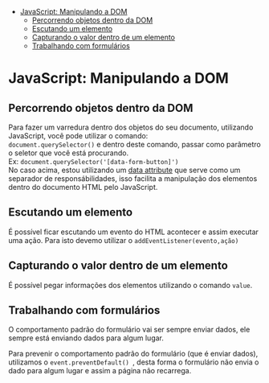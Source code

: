 - [JavaScript: Manipulando a DOM](#javascript-manipulando-a-dom)
  - [Percorrendo objetos dentro da DOM](#percorrendo-objetos-dentro-da-dom)
  - [Escutando um elemento](#escutando-um-elemento)
  - [Capturando o valor dentro de um elemento](#capturando-o-valor-dentro-de-um-elemento)
  - [Trabalhando com formulários](#trabalhando-com-formulários)

# JavaScript: Manipulando a DOM

## Percorrendo objetos dentro da DOM

Para fazer um varredura dentro dos objetos do seu documento, utilizando JavaScript, você pode utilizar o comando:<br>
`document.querySelector()` e dentro deste comando, passar como parâmetro o seletor que você está procurando.
<br>
Ex: `document.querySelector('[data-form-button]')` <br>
No caso acima, estou utilizando um [data attribute](https://cursos.alura.com.br/data-attributes-do-html5-c109) que serve como um separador de responsábilidades, isso facilita a manipulação dos elementos dentro do documento HTML pelo JavaScript.

## Escutando um elemento

É possível ficar escutando um evento do HTML acontecer e assim executar uma ação. Para isto devemo utilizar o `addEventListener(evento,ação)`<br>

## Capturando o valor dentro de um elemento

É possível pegar informações dos elementos utilizando o comando `value`.

## Trabalhando com formulários

O comportamento padrão do formulário vai ser sempre enviar dados, ele sempre está enviando dados para algum lugar.

Para prevenir o comportamento padrão do formulário (que é enviar dados), utilizamos o `event.preventDefault() `, desta forma o formulário não envia o dado para algum lugar e assim a página não recarrega.
